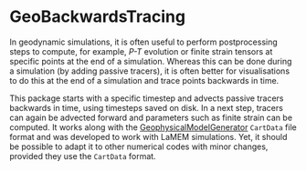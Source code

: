 # GeoBackwardsTracing

In geodynamic simulations, it is often useful to perform postprocessing steps to compute, for example, *P-T* evolution or finite strain tensors at specific points at the end of a simulation. Whereas this can be done during a simulation (by adding passive tracers), it is often better for visualisations to do this at the end of a simulation and trace points backwards in time.

This package starts with a specific timestep and advects passive tracers backwards in time, using timesteps saved on disk. In a next step, tracers can again be advected forward and parameters such as finite strain can be computed. It works along with the [GeophysicalModelGenerator](https://github.com/JuliaGeodynamics/GeophysicalModelGenerator.jl) `CartData` file format and was developed to work with LaMEM simulations. Yet, it should be possible to adapt it to other numerical codes with minor changes, provided they use the `CartData` format.

